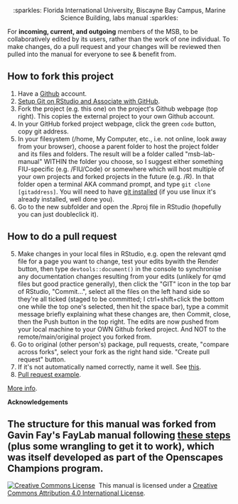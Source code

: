 <p align="center"> 
   :sparkles: Florida International University, Biscayne Bay Campus, Marine Science Building, labs manual :sparkles: 
</p>


For **incoming, current, and outgoing** members of the MSB, to be collaboratively edited by its users, rather than the work of one individual. To make changes, do a pull request and your changes will be reviewed then pulled into the manual for everyone to see & benefit from.

## How to fork this project

1. Have a [Github](https://github.com/) account.
2. [Setup Git on RStudio and Associate with GitHub](https://www.r-bloggers.com/2015/07/rstudio-and-github/).
3. Fork the project (e.g. this one) on the project's Github webpage (top right). This copies the external project to your own Github account.
4. In your GitHub forked project webpage, click the green `code` button, copy git address.
5. In your filesystem (/home, My Computer, etc., i.e. not online, look away from your browser), choose a parent folder to host the project folder and its files and folders. The result will be a folder called "msb-lab-manual" WITHIN the folder you choose, so I suggest either something FIU-specific (e.g. /FIU/Code) or somewhere which will host multiple of your own projects and forked projects in the future (e.g. /R). In that folder open a terminal AKA command prompt, and type `git clone [gitaddress]`. You will need to have [git installed](https://git-scm.com/downloads) (if you use linux it's already installed, well done you).
6. Go to the new subfolder and open the .Rproj file in RStudio (hopefully you can just doubleclick it).

## How to do a pull request
5. Make changes in your local files in RStudio, e.g. open the relevant qmd file for a page you want to change, test your edits bywith the Render button, then type `devtools::document()` in the console to synchronise any documentation changes resulting from your edits (unlikely for qmd files but good practice generally), then click the "GIT" icon in the top bar of RStudio, "Commit...", select all the files on the left hand side so they're all ticked (staged to be committed; I ctrl+shift+click the bottom one while the top one's selected, then hit the space bar), type a commit message briefly explaining what these changes are, then Commit, close, then the Push button in the top right. The edits are now pushed from your local machine to your OWN Github forked project. And NOT to the remote/main/original project you forked from.
6. Go to original (other person's) package, pull requests, create, "compare across forks", select your fork as the right hand side. "Create pull request" button.
7. If it's not automatically named correctly, name it well. See [this](https://docs.github.com/en/issues/tracking-your-work-with-issues/linking-a-pull-request-to-an-issue).
8. [Pull request example](https://github.com/r-lib/usethis/pull/1898).

[More info](https://docs.github.com/en/pull-requests/collaborating-with-pull-requests/proposing-changes-to-your-work-with-pull-requests/creating-a-pull-request?tool=desktop).

**Acknowledgements**

The structure for this manual was forked from Gavin Fay's FayLab manual following [these steps](https://github.com/thefaylab/lab-manual/wiki/Quick-steps-to-making-a-copy-of-the-lab-manual-&-publishing-it) (plus some wrangling to get it to work), which was itself developed as part of the Openscapes Champions program.
---

<a rel='license' href='http://creativecommons.org/licenses/by/4.0/'><img alt='Creative Commons License' style='border-width:0' src='https://i.creativecommons.org/l/by/4.0/88x31.png' /></a>&nbsp;&nbsp;This manual is licensed under a <a rel='license' href='http://creativecommons.org/licenses/by/4.0/'>Creative Commons Attribution 4.0 International License</a>.


